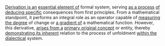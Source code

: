 
[Derivation is an](1/1/3/2/1/.Derivation) [essential element of](3/1/3/3/1/2/1/2/_Essential-Nonessential) formal system, serving [as a process](3/1/1/2/2/2/1/1/1/2/2/1/.Process) [of deducing specific](2/2/2/2/3/1/.Deductive%20Reasoning) consequences from first principles. From a mathematical standpoint, it performs an integral role as an operator capable of [measuring the degree](1/2/1/2/3/1/1/3/.Degree) of change or [a gradient of](1/1/3/2/3/1/1/.Gradient) a mathematical function. However, this derivative, [arises from a](1/2/2/2/1/3/1/3/.Emergent) [primary original concept](1/1/2/.Primary%20Categories) or entity, thereby [demonstrating its inherent](1/1/2/3/2/2/.Proof) relation to the process of unfoldment [within the dialectical](1/1/2/1/.Existential%20Dialectics) system.

